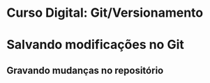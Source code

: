 # Curso Digital: Git/Versionamento
# Salvando modificações no Git
## Gravando mudanças no repositório
